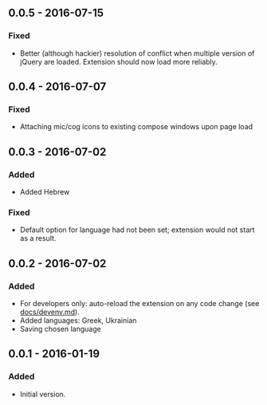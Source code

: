 ## 0.0.5 - 2016-07-15
### Fixed
- Better (although hackier) resolution of conflict when multiple version of jQuery are loaded. Extension should now load more reliably.

## 0.0.4 - 2016-07-07
### Fixed
- Attaching mic/cog icons to existing compose windows upon page load

## 0.0.3 - 2016-07-02
### Added
- Added Hebrew

### Fixed
- Default option for language had not been set; extension would not start as a result.

## 0.0.2 - 2016-07-02
### Added
- For developers only: auto-reload the extension on any code change (see [docs/devenv.md](docs/devenv.md)).
- Added languages: Greek, Ukrainian
- Saving chosen language

## 0.0.1 - 2016-01-19
### Added
- Initial version.

